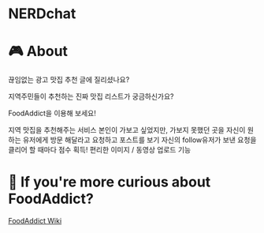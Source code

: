 # NERDchat


# 🎮 About
끊임없는 광고 맛집 추천 글에 질리셨나요?

지역주민들이 추천하는 진짜 맛집 리스트가 궁금하신가요?

FoodAddict을 이용해 보세요!

지역 맛집을 추천해주는 서비스
본인이 가보고 싶었지만, 가보지 못했던 곳을 자신이 원하는 유저에게 방문 해달라고 요청하고 포스트를 보기
자신의 follow유저가 보낸 요청을 클리어 할 때마다 점수 획득!
편리한 이미지 / 동영상 업로드 기능

# 🤩 If you're more curious about FoodAddict?

[FoodAddict Wiki](https://github.com/HTlee1990/FoodAddict/wiki)

